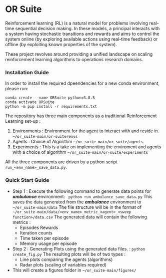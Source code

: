    
# OR Suite
Reinforcement learning (RL) is a natural model for problems involving real-time sequential decision making. In these models, a principal interacts with a system having stochastic transitions and rewards and aims to control the system online (by exploring available actions using real-time feedback) or offline (by exploiting known properties of the system).

These project revolves around providing a unified landscape on scaling reinforcement learning algorithms to operations research domains.

### Installation Guide

In order to install the required dpeendencies for a new conda environment, please run:
```
conda create --name ORSuite python=3.8.5
conda activate ORSuite
python -m pip install -r requirements.txt
```

The repository has three main components as a traditional Reinforcement Learning set-up :
1. Environments : Environment for the agent to interact with and reside in. `~/or_suite-main/or-suite/envs`
2. Agents : Choice of Algorithm `~/or_suite-main/or-suite/agents`
3. Experiments : This is a take on implementing the enviroment and agents with a choice of algorithm `~/or_suite-main/or-suite/experiments`

All the three components are driven by a python script `run_<env_name>_save_data.py`.

### Quick Start Guide
- Step 1 : Execute the following command to generate data points for *__ambulance__* environment: 
` python run_ambulance_save_data.py`
This saves the data generated from the *__ambulance__* environment to `~/or_suite-main/data` 
The file structure will be in the format of `~/or_suite-main/data/<env_name>_metric_<agent>_<sweep function>/data.csv`
The generated data will contain the following metrics : 
  - Episodes Rewards
  - Iteration counts
  - Time taken per episode
  - Memory usage per episode
- Step 2 : Generating Plots using the generated data files. :
 `python create_fig.py`
The resulting plots will be of two types :
  - Line plots comparing the agents (algorithms)
  - Radar plots (scaling of variables required)
- This will create a figures folder in `~/or_suite-main/figures/`
